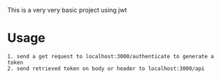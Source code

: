 This is a very very basic project using jwt

# Usage
    1. send a get request to localhost:3000/authenticate to generate a token
    2. send retrieved token on body or header to localhost:3000/api 